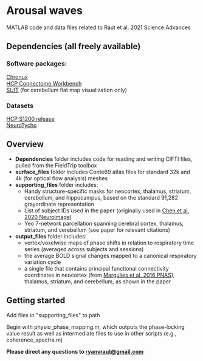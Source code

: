 # Arousal waves
MATLAB code and data files related to Raut et al. 2021 Science Advances

## Dependencies (all freely available)
### Software packages:
[Chronux](http://chronux.org/) \
[HCP Connectome Workbench](https://www.humanconnectome.org/software/connectome-workbench) \
[SUIT](http://www.diedrichsenlab.org/imaging/suit.htm) (for cerebellum flat map visualization only)

### Datasets
[HCP S1200 release](https://www.humanconnectome.org/study/hcp-young-adult/article/s1200-group-average-data-release) \
[NeuroTycho](http://neurotycho.org/anesthesia-and-sleep-task)

## Overview
* **Dependencies** folder includes code for reading and writing CIFTI files, pulled from the FieldTrip toolbox
* **surface_files** folder includes Conte69 atlas files for standard 32k and 4k (for optical flow analysis) meshes
* **supporting_files** folder includes:
  * Handy structure-specific masks for neocortex, thalamus, striatum, cerebellum, and hippocampus, based on the standard 91,282 grayordinate representation
  * List of subject IDs used in the paper (originally used in [Chen et al. 2020 Neuroimage](https://www.sciencedirect.com/science/article/pii/S1053811920301944))
  * Yeo 7-network parcellation spanning cerebral cortex, thalamus, striatum, and cerebellum (see paper for relevant citations)
* **output_files** folder includes:
  * vertex/voxelwise maps of phase shifts in relation to respiratory time series (averaged across subjects and sessions)
  * the average BOLD signal changes mapped to a canonical respiratory variation cycle
  * a single file that contains principal functional connectivity coordinates in neocortex (from [Margulies et al. 2016 PNAS](https://www.pnas.org/content/113/44/12574)), thalamus, striatum, and cerebellum, as shown in the paper

## Getting started

Add files in "supporting_files" to path

Begin with physio_phase_mapping.m, which outputs the phase-locking value result as well as intermediate files to use in other scripts (e.g., coherence_spectra.m)





**Please direct any questions to ryanvraut@gmail.com**
